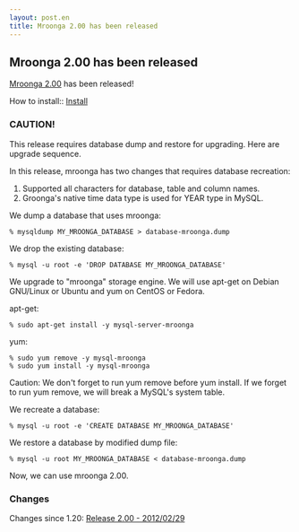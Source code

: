 ```yaml
---
layout: post.en
title: Mroonga 2.00 has been released
---
```

## Mroonga 2.00 has been released

[Mroonga 2.00](/docs/news.html#release-2-00) has been released!

How to install:: [Install](/docs/install.html)

### CAUTION![]()!

This release requires database dump and restore for upgrading. Here are
upgrade sequence.

In this release, mroonga has two changes that requires database
recreation:

1.  Supported all characters for database, table and column names.
2.  Groonga's native time data type is used for YEAR type in MySQL.

We dump a database that uses mroonga:

    % mysqldump MY_MROONGA_DATABASE > database-mroonga.dump

We drop the existing database:

    % mysql -u root -e 'DROP DATABASE MY_MROONGA_DATABASE'

We upgrade to "mroonga" storage engine. We will use apt-get on Debian
GNU/Linux or Ubuntu and yum on CentOS or Fedora.

apt-get:

    % sudo apt-get install -y mysql-server-mroonga

yum:

    % sudo yum remove -y mysql-mroonga
    % sudo yum install -y mysql-mroonga

Caution: We don't forget to run yum remove before yum install. If we
forget to run yum remove, we will break a MySQL's system table.

We recreate a database:

    % mysql -u root -e 'CREATE DATABASE MY_MROONGA_DATABASE'

We restore a database by modified dump file:

    % mysql -u root MY_MROONGA_DATABASE < database-mroonga.dump

Now, we can use mroonga 2.00.

### Changes

Changes since 1.20: [Release 2.00 -
2012/02/29](/docs/news.html#release-2-00)
